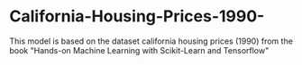 # California-Housing-Prices-1990-
This model is based on the dataset california housing prices (1990) from the book "Hands-on Machine Learning with Scikit-Learn and Tensorflow" 
